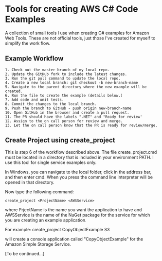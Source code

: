 # Tools for creating AWS C# Code Examples

A collection of small tools I use when creating C# examples for Amazon Web
Tools. These are not official tools, just those I've created for myself to
simplify the work flow.

## Example Workflow

    1. Check out the master branch of my local repo.
    2. Update the GitHub fork to include the latest changes.
    3. Run the git pull command to update the local repo.
    4. Create a new local branch: git checkout -b new-branch-name
    5. Navigate to the parent directory where the new example will be created.
    6. Run the file to create the example (details below.)
    7. Add code and unit tests.
    8. Commit the changes to the local branch.
    9. Push the branch to GitHub - push origin new-branch-name
    10. Open GitHub in the browser and create a pull request.
    11. The PR should have the labels ".NET" and "Ready for review'
    12. Assign to the on call person for review and merge.
    13. Let the on call person know that the PR is ready for review/merge.

## Create Project using create_project

This is step 6 of the workflow described above. The file create_project.cmd must be
located in a directory that is included in your environment PATH. I use this tool for single
service examples only.

In Windows, you can navigate to the local folder, click in the address bar, and then enter cmd.
When you press <ENTER> the command line interpreter will be opened in that directory.

Now type the following command:

    create_project <ProjectName> <AWSService>

where PrjectName is the name you want the application to have and AWSService is the name of
the NuGet package for the service for which you are creating an example application.

For example: create_project CopyObjectExample S3

will create a console application called "CopyObjectExample" for the Amazon Simple Storage
Service.

[To be continued...]
